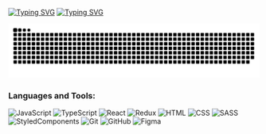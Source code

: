 [![Typing SVG](https://readme-typing-svg.herokuapp.com?color=%2336BCF7&lines=Hi+there!+I`m+Yevhen+Chornenko+a)](https://github.com/YevhenChornenko)
[![Typing SVG](https://readme-typing-svg.herokuapp.com?color=%DABE1&lines=Front-end+developer)](https://github.com/YevhenChornenko)

[<img src="https://raw.githubusercontent.com/Platane/snk/output/github-contribution-grid-snake.svg" alt="👋 Hi there! I'm (Raymo(111|nd Li)|https://raymond.li)"/>](https://github.com/YevhenChornenko)
### Languages and Tools:
![JavaScript](https://img.shields.io/badge/-JavaScript-090909?style=for-the-badge&logo=JavaScript&logoColor=E9D54D)
![TypeScript](https://img.shields.io/badge/-TypeScript-090909?style=for-the-badge&logo=TypeScript&logoColor=blue)
![React](https://img.shields.io/badge/-React-090909?style=for-the-badge&logo=React&logoColor=blue)
![Redux](https://img.shields.io/badge/-Redux-090909?style=for-the-badge&logo=Redux&logoColor=blue)
![HTML](https://img.shields.io/badge/-HTML-333?style=for-the-badge&logo=html5)
![CSS](https://img.shields.io/badge/-CSS-333?style=for-the-badge&logo=css3&logoColor=blue)
![SASS](https://img.shields.io/badge/-SASS-333?style=for-the-badge&logo=SASS)
![StyledComponents](https://img.shields.io/badge/-StyledComponents-333?style=for-the-badge&logo=StyledComponents)
![Git](https://img.shields.io/badge/-Git-333?style=for-the-badge&logo=Git)
![GitHub](https://img.shields.io/badge/-GitHub-333?style=for-the-badge&logo=GitHub)
![Figma](https://img.shields.io/badge/-Figma-333?style=for-the-badge&logo=Figma)






